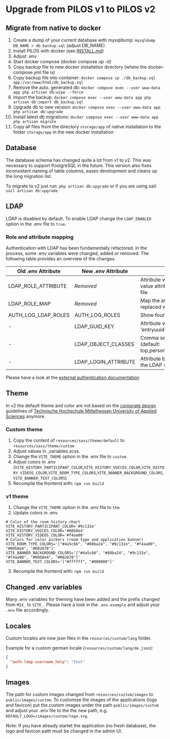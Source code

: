 # Upgrade from PILOS v1 to PILOS v2

## Migrate from native to docker

1. Create a dump of your current database with mysqldump: `mysqldump DB_NAME > db_backup.sql` (adjust DB_NAME)
2. Install PILOS with docker (see [INSTALL.md](INSTALL.md))
3. Adjust .env
4. Start docker compose (docker compose up -d)
5. Copy backup file to new docker installation directory (where the docker-compose.yml file is)
6. Copy backup file into container: `docker compose cp ./db_backup.sql app:/var/www/html/db_backup.sql`
7. Remove the auto. generated db: `docker compose exec --user www-data app php artisan db:wipe --force`
9. Import the backup: `docker compose exec --user www-data app php artisan db:import db_backup.sql`
10. Upgrade db to new version: `docker compose exec --user www-data app php artisan db:upgrade`
11. Install latest db migrations: `docker compose exec --user www-data app php artisan migrate`
12. Copy all files from the directory `storage/app` of native installation to the folder `storage/app` in the new docker installation

## Database
The database schema has changed quite a lot from v1 to v2.
This was necessary to support PostgreSQL in the future.
This version also fixes inconsistent naming of table columns, eases development and cleans up the long migration list.

To migrate to v2 just run: `php artisan db:upgrade` or if you are using sail: `sail artisan db:upgrade`

## LDAP
LDAP is disabled by default. To enable LDAP change the `LDAP_ENABLED` option in the .env file to `true`.

### Role and attribute mapping

Authentication with LDAP has been fundamentally refactored.
In the process, some .env variables were changed, added or removed. The following table provides an overview of the changes.

| Old .env Attribute | New .env  Attribute | Description |
|-----------|--------|-------------|
| LDAP_ROLE_ATTRIBUTE | *Removed* | Attribute with the users role, can be a multi value attribute, replaced with new mapping json file |
| LDAP_ROLE_MAP | *Removed* | Map the attribute to the name of a local role, replaced with new mapping json file |
| AUTH_LOG_LDAP_ROLES | AUTH_LOG_ROLES | Show found roles during mapping |
| - | LDAP_GUID_KEY | Attribute with GUID; OpenLDAP (default): 'entryuuid', AD: 'objectGUID' |
| - | LDAP_OBJECT_CLASSES | Comma seperated list of the object class (default: top,person,organizationalperson,inetorgperson) |
| - | LDAP_LOGIN_ATTRIBUTE | Attribute by which the user should be found in the LDAP (default: uid) |


Please have a look at the [external authentication documentation](EXTERNAL_AUTHENTICATION.md)

## Theme
In v2 the default theme and color are not based on the [corporate design](https://www.thm.de/thmweb/) guidelines of [Technische Hochschule Mittelhessen University of Applied Sciences](https://thm.de) anymore.

### Custom theme
1. Copy the content of `resources/sass/theme/default` to `resources/sass/theme/custom`
2. Adjust values in _variables.scss.
3. Change the `VITE_THEME` option in the .env file to `custom`.
4. Adjust colors in .env (`VITE_HISTORY_PARTICIPANT_COLOR`,`VITE_HISTORY_VOICES_COLOR`,`VITE_HISTORY_VIDEOS_COLOR`,`VITE_ROOM_TYPE_COLORS`,`VITE_BANNER_BACKGROUND_COLORS`,`VITE_BANNER_TEXT_COLORS`)
5. Recompile the frontend with: `npm run build`

### v1 theme
1. Change the `VITE_THEME` option in the .env file to `thm`.
2. Update colors in .env
```
# Color of the room history chart
VITE_HISTORY_PARTICIPANT_COLOR='#9c132e'
VITE_HISTORY_VOICES_COLOR='#00b8e4'
VITE_HISTORY_VIDEOS_COLOR='#f4aa00'
# Colors for color pickers (room type and application banner)
VITE_ROOM_TYPE_COLORS='["#4a5c66", "#80ba24", "#9c132e", "#f4aa00", "#00b8e4", "#002878"]'
VITE_BANNER_BACKGROUND_COLORS='["#4a5c66", "#80ba24", "#9c132e", "#f4aa00", "#00b8e4", "#002878"]'
VITE_BANNER_TEXT_COLORS='["#ffffff", "#000000"]'
```
3. Recompile the frontend with: `npm run build`


## Changed .env variables
Many .env variables for theming have been added and the prefix changed from `MIX_` to `VITE_`. Please have a look in the `.env.example` and adjust your `.env` file accordingly.

## Locales
Custom locales are now json files in the `resources/custom/lang` folder.

Example for a custom german locale (`resources/custom/lang/de.json`):
```json
{
  "auth.ldap.username_help": "Test"
}
```

## Images
The path for custom images changed from `resources/custom/images` to `public/images/custom`.
To customize the images of the applications (logo and favicon) put the custom images under the path `public/images/custom` and adjust your .env file to the the new path, e.g. `DEFAULT_LOGO=/images/custom/logo.svg`.

Note: If you have already startet the application (no fresh database), the logo and favicon path must be changed in the admin UI.

